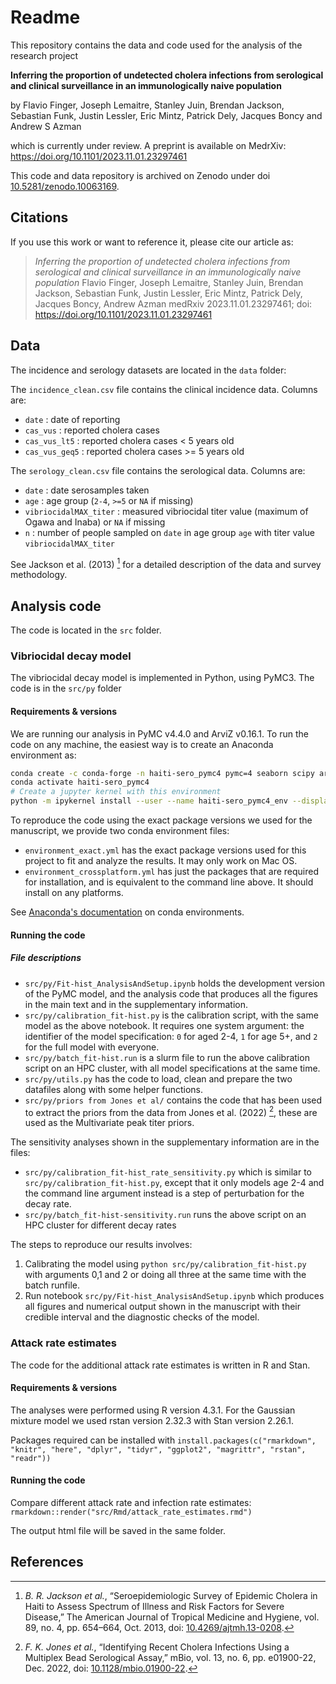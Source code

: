 # Readme

This repository contains the data and code used for the analysis of the research project

__Inferring the proportion of undetected cholera infections from serological and clinical surveillance in an immunologically naive population__

by Flavio Finger, Joseph Lemaitre, Stanley Juin, Brendan Jackson, Sebastian Funk, Justin Lessler, Eric Mintz, Patrick Dely, Jacques Boncy and Andrew S Azman

which is currently under review. A preprint is available on MedrXiv: https://doi.org/10.1101/2023.11.01.23297461

This code and data repository is archived on Zenodo under doi [10.5281/zenodo.10063169](https://zenodo.org/doi/10.5281/zenodo.10063169).

## Citations

If you use this work or want to reference it, please cite our article as:

> _Inferring the proportion of undetected cholera infections from serological and clinical surveillance in an immunologically naive population_
> Flavio Finger, Joseph Lemaitre, Stanley Juin, Brendan Jackson, Sebastian Funk, Justin Lessler, Eric Mintz, Patrick Dely, Jacques Boncy, Andrew Azman
> medRxiv 2023.11.01.23297461;
> doi: https://doi.org/10.1101/2023.11.01.23297461


## Data

The incidence and serology datasets are located in the `data` folder:

The `incidence_clean.csv` file contains the clinical incidence data. Columns are:

- `date` : date of reporting
- `cas_vus` : reported cholera cases
- `cas_vus_lt5` : reported cholera cases < 5 years old
- `cas_vus_geq5` : reported cholera cases >= 5 years old

The `serology_clean.csv` file contains the serological data. Columns are:

- `date` : date serosamples taken
- `age` : age group (`2-4`, `>=5` or `NA` if missing)
- `vibriocidalMAX_titer` : measured vibriocidal titer value (maximum of Ogawa and Inaba) or `NA` if missing
- `n` : number of people sampled on `date` in age group `age` with titer value `vibriocidalMAX_titer`

See Jackson et al. (2013) [^1] for a detailed description of the data and survey methodology.

## Analysis code

The code is located in the `src` folder.

### Vibriocidal decay model

The vibriocidal decay model is implemented in Python, using PyMC3. The code is in the `src/py` folder

#### Requirements & versions

We are running our analysis in PyMC v4.4.0 and ArviZ v0.16.1. To run the code on any machine, the easiest way is to create an Anaconda environment as:

```bash
conda create -c conda-forge -n haiti-sero_pymc4 pymc=4 seaborn scipy arviz openpyxl jax numpyro pyreadr numpy pandas arviz click ipykernel pyreadr python=3.11
conda activate haiti-sero_pymc4
# Create a jupyter kernel with this environment
python -m ipykernel install --user --name haiti-sero_pymc4_env --display-name "Python (haiti-sero_pymc4)"
```

To reproduce the code using the exact package versions we used for the manuscript, we provide two conda environment files:
- `environment_exact.yml` has the exact package versions used for this project to fit and analyze the results. It may only work on Mac OS.
- `environment_crossplatform.yml` has just the packages that are required for installation, and is equivalent to the command line above. It should install on any platforms.

See [Anaconda's documentation](https://conda.io/projects/conda/en/latest/user-guide/tasks/manage-environments.html#sharing-an-environment) on conda environments.


#### Running the code

##### File descriptions

- `src/py/Fit-hist_AnalysisAndSetup.ipynb` holds the development version of the PyMC model, and the analysis code that produces all the figures in the main text and in the supplementary information.
- `src/py/calibration_fit-hist.py` is the calibration script, with the same model as the above notebook. It requires one system argument: the identifier of the model specification: `0` for aged 2-4, `1` for age 5+, and `2` for the full model with everyone.
- `src/py/batch_fit-hist.run` is a slurm file to run the above calibration script on an HPC cluster, with all model specifications at the same time.
- `src/py/utils.py` has the code to load, clean and prepare the two datafiles along with some helper functions.
- `src/py/priors from Jones et al/` contains the code that has been used to extract the priors from the data from Jones et al. (2022) [^2], these are used as the Multivariate peak titer priors.


The sensitivity analyses shown in the supplementary information are in the files:

- `src/py/calibration_fit-hist_rate_sensitivity.py` which is similar to `src/py/calibration_fit-hist.py`, except that it only models age 2-4 and the command line argument instead is a step of perturbation for the decay rate.
- `src/py/batch_fit-hist-sensitivity.run` runs the above script on an HPC cluster for different decay rates

The steps to reproduce our results involves:

1. Calibrating the model using `python src/py/calibration_fit-hist.py` with arguments 0,1 and 2 or doing all three at the same time with the batch runfile.
2. Run notebook `src/py/Fit-hist_AnalysisAndSetup.ipynb` which produces all figures and numerical output shown in the manuscript with their credible interval and the diagnostic checks of the model.

### Attack rate estimates

The code for the additional attack rate estimates is written in R and Stan.

#### Requirements & versions

The analyses were performed using R version 4.3.1.
For the Gaussian mixture model we used rstan version 2.32.3 with Stan version 2.26.1.

Packages required can be installed with
`install.packages(c("rmarkdown", "knitr", "here", "dplyr", "tidyr", "ggplot2", "magrittr", "rstan", "readr"))`

#### Running the code

Compare different attack rate and infection rate estimates:
`rmarkdown::render("src/Rmd/attack_rate_estimates.rmd")`

The output html file will be saved in the same folder.


## References

[^1]: _B. R. Jackson et al._, “Seroepidemiologic Survey of Epidemic Cholera in Haiti to Assess Spectrum of Illness and Risk Factors for Severe Disease,” The American Journal of Tropical Medicine and Hygiene, vol. 89, no. 4, pp. 654–664, Oct. 2013, doi: [10.4269/ajtmh.13-0208](https://doi.org/10.4269/ajtmh.13-0208).


[^2]: _F. K. Jones et al._, “Identifying Recent Cholera Infections Using a Multiplex Bead Serological Assay,” mBio, vol. 13, no. 6, pp. e01900-22, Dec. 2022, doi: [10.1128/mbio.01900-22](https://doi.org/10.1128/mbio.01900-22).